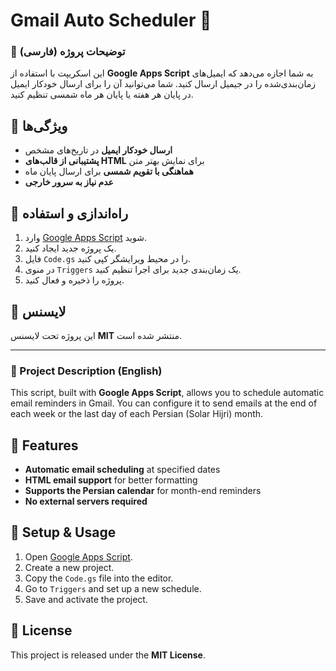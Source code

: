 # Gmail Auto Scheduler 📩

### 📌 توضیحات پروژه (فارسی)
این اسکریپت با استفاده از **Google Apps Script** به شما اجازه می‌دهد که ایمیل‌های زمان‌بندی‌شده را در جیمیل ارسال کنید. شما می‌توانید آن را برای ارسال خودکار ایمیل در پایان هر هفته یا پایان هر ماه شمسی تنظیم کنید.

## 🚀 ویژگی‌ها
- **ارسال خودکار ایمیل** در تاریخ‌های مشخص
- **پشتیبانی از قالب‌های HTML** برای نمایش بهتر متن
- **هماهنگی با تقویم شمسی** برای ارسال پایان ماه
- **عدم نیاز به سرور خارجی**

## 🔧 راه‌اندازی و استفاده
1. وارد [Google Apps Script](https://script.google.com/) شوید.
2. یک پروژه جدید ایجاد کنید.
3. فایل `Code.gs` را در محیط ویرایشگر کپی کنید.
4. در منوی `Triggers` یک زمان‌بندی جدید برای اجرا تنظیم کنید.
5. پروژه را ذخیره و فعال کنید.

## 📜 لایسنس
این پروژه تحت لایسنس **MIT** منتشر شده است.

---

### 📌 Project Description (English)
This script, built with **Google Apps Script**, allows you to schedule automatic email reminders in Gmail. You can configure it to send emails at the end of each week or the last day of each Persian (Solar Hijri) month.

## 🚀 Features
- **Automatic email scheduling** at specified dates
- **HTML email support** for better formatting
- **Supports the Persian calendar** for month-end reminders
- **No external servers required**

## 🔧 Setup & Usage
1. Open [Google Apps Script](https://script.google.com/).
2. Create a new project.
3. Copy the `Code.gs` file into the editor.
4. Go to `Triggers` and set up a new schedule.
5. Save and activate the project.

## 📜 License
This project is released under the **MIT License**.
